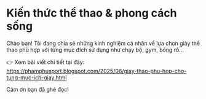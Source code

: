 #  Kiến thức thể thao & phong cách sống

Chào bạn! Tôi đang chia sẻ những kinh nghiệm cá nhân về lựa chọn giày thể thao phù hợp với từng mục đích sử dụng như chạy bộ, gym, bóng rổ...

👉 Xem bài viết chi tiết tại đây:  
https://phamphusport.blogspot.com/2025/06/giay-thao-phu-hop-cho-tung-muc-ich-giay.html

Cảm ơn bạn đã ghé đọc!
